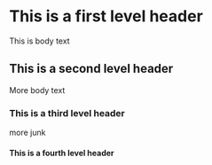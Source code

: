 # This is a first level header
This is body text
## This is a second level header
More body text
### This is a third level header
more junk
#### This is a fourth level header
